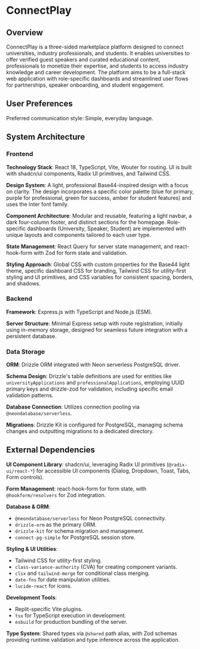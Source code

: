 # ConnectPlay

## Overview

ConnectPlay is a three-sided marketplace platform designed to connect universities, industry professionals, and students. It enables universities to offer verified guest speakers and curated educational content, professionals to monetize their expertise, and students to access industry knowledge and career development. The platform aims to be a full-stack web application with role-specific dashboards and streamlined user flows for partnerships, speaker onboarding, and student engagement.

## User Preferences

Preferred communication style: Simple, everyday language.

## System Architecture

### Frontend

**Technology Stack**: React 18, TypeScript, Vite, Wouter for routing. UI is built with shadcn/ui components, Radix UI primitives, and Tailwind CSS.

**Design System**: A light, professional Base44-inspired design with a focus on clarity. The design incorporates a specific color palette (blue for primary, purple for professional, green for success, amber for student features) and uses the Inter font family.

**Component Architecture**: Modular and reusable, featuring a light navbar, a dark four-column footer, and distinct sections for the homepage. Role-specific dashboards (University, Speaker, Student) are implemented with unique layouts and components tailored to each user type.

**State Management**: React Query for server state management, and react-hook-form with Zod for form state and validation.

**Styling Approach**: Global CSS with custom properties for the Base44 light theme, specific dashboard CSS for branding, Tailwind CSS for utility-first styling and UI primitives, and CSS variables for consistent spacing, borders, and shadows.

### Backend

**Framework**: Express.js with TypeScript and Node.js (ESM).

**Server Structure**: Minimal Express setup with route registration, initially using in-memory storage, designed for seamless future integration with a persistent database.

### Data Storage

**ORM**: Drizzle ORM integrated with Neon serverless PostgreSQL driver.

**Schema Design**: Drizzle's table definitions are used for entities like `universityApplications` and `professionalApplications`, employing UUID primary keys and drizzle-zod for validation, including specific email validation patterns.

**Database Connection**: Utilizes connection pooling via `@neondatabase/serverless`.

**Migrations**: Drizzle Kit is configured for PostgreSQL, managing schema changes and outputting migrations to a dedicated directory.

## External Dependencies

**UI Component Library**: shadcn/ui, leveraging Radix UI primitives (`@radix-ui/react-*`) for accessible UI components (Dialog, Dropdown, Toast, Tabs, Form controls).

**Form Management**: react-hook-form for form state, with `@hookform/resolvers` for Zod integration.

**Database & ORM**:
- `@neondatabase/serverless` for Neon PostgreSQL connectivity.
- `drizzle-orm` as the primary ORM.
- `drizzle-kit` for schema migration and management.
- `connect-pg-simple` for PostgreSQL session store.

**Styling & UI Utilities**:
- Tailwind CSS for utility-first styling.
- `class-variance-authority` (CVA) for creating component variants.
- `clsx` and `tailwind-merge` for conditional class merging.
- `date-fns` for date manipulation utilities.
- `lucide-react` for icons.

**Development Tools**:
- Replit-specific Vite plugins.
- `tsx` for TypeScript execution in development.
- `esbuild` for production bundling of the server.

**Type System**: Shared types via `@shared` path alias, with Zod schemas providing runtime validation and type inference across the application.